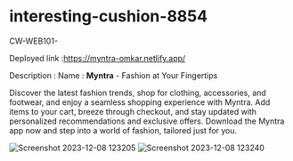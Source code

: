 # interesting-cushion-8854
CW-WEB101-

Deployed link :https://myntra-omkar.netlify.app/

Description :
Name : **Myntra** - Fashion at Your Fingertips

Discover the latest fashion trends, shop for clothing, accessories, and footwear, and enjoy a seamless shopping experience with Myntra. Add items to your cart, breeze through checkout, and stay updated with personalized recommendations and exclusive offers. Download the Myntra app now and step into a world of fashion, tailored just for you.



![Screenshot 2023-12-08 123205](https://github.com/omkarSw2/MyntraClone/assets/119350956/f09ab17b-1079-49f9-a40f-7463c6580bba)
![Screenshot 2023-12-08 123240](https://github.com/omkarSw2/MyntraClone/assets/119350956/210f98b1-0491-427d-81b4-94672caf0355)

